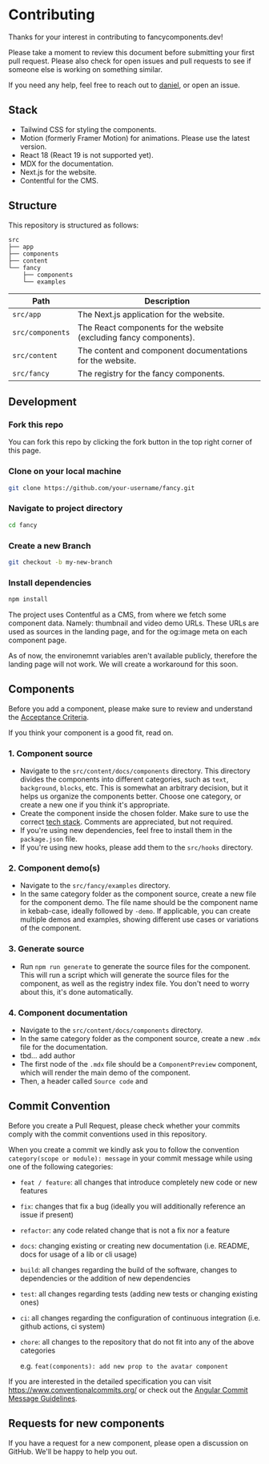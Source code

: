 # Contributing

Thanks for your interest in contributing to fancycomponents.dev!

Please take a moment to review this document before submitting your first pull request. Please also check for open issues and pull requests to see if someone else is working on something similar.

If you need any help, feel free to reach out to [daniel](https://x.com/nonzeroexitcode), or open an issue.

## Stack

- Tailwind CSS for styling the components.
- Motion (formerly Framer Motion) for animations. Please use the latest version.
- React 18 (React 19 is not supported yet).
- MDX for the documentation.
- Next.js for the website.
- Contentful for the CMS.

## Structure

This repository is structured as follows:

```
src
├── app
├── components
├── content
└── fancy
    ├── components
    └── examples
```

| Path                  | Description                                                        |
| --------------------- | ------------------------------------------------------------------ |
| `src/app`             | The Next.js application for the website.                           |
| `src/components`      | The React components for the website (excluding fancy components). |
| `src/content`         | The content and component documentations for the website.          |
| `src/fancy`           | The registry for the fancy components.                             |

## Development

### Fork this repo

You can fork this repo by clicking the fork button in the top right corner of this page.

### Clone on your local machine

```bash
git clone https://github.com/your-username/fancy.git
```

### Navigate to project directory

```bash
cd fancy
```

### Create a new Branch

```bash
git checkout -b my-new-branch
```

### Install dependencies

```bash
npm install
```

The project uses Contentful as a CMS, from where we fetch some component data. Namely: thumbnail and video demo URLs. These URLs are used as sources in the landing page, and for the og:image meta on each component page.

As of now, the environemnt variables aren't available publicly, therefore the landing page will not work. We will create a workaround for this soon.

## Components

Before you add a component, please make sure to review and understand the [Acceptance Criteria](./ACCEPTANCE_CRITERIA.md).

If you think your component is a good fit, read on.

### 1. Component source

- Navigate to the `src/content/docs/components` directory. This directory divides the components into different categories, such as `text`, `background`, `blocks`, etc. This is somewhat an arbitrary decision, but it helps us organize the components better. Choose one category, or create a new one if you think it's appropriate.
- Create the component inside the chosen folder. Make sure to use the correct [tech stack](./ACCEPTANCE_CRITERIA.md#stack). Comments are appreciated, but not required.
- If you're using new dependencies, feel free to install them in the `package.json` file. 
- If you're using new hooks, please add them to the `src/hooks` directory.

### 2. Component demo(s)

- Navigate to the `src/fancy/examples` directory.
- In the same category folder as the component source, create a new file for the component demo. The file name should be the component name in kebab-case, ideally followed by `-demo`. If applicable, you can create multiple demos and examples, showing different use cases or variations of the component.

### 3. Generate source

- Run `npm run generate` to generate the source files for the component. This will run a script which will generate the source files for the component, as well as the registry index file. You don't need to worry about this, it's done automatically.

### 4. Component documentation

- Navigate to the `src/content/docs/components` directory.
- In the same category folder as the component source, create a new `.mdx` file for the documentation.
- tbd... add author
- The first node of the `.mdx` file should be a `ComponentPreview` component, which will render the main demo of the component.
- Then, a header called `Source code` and 



## Commit Convention

Before you create a Pull Request, please check whether your commits comply with
the commit conventions used in this repository.

When you create a commit we kindly ask you to follow the convention
`category(scope or module): message` in your commit message while using one of
the following categories:

- `feat / feature`: all changes that introduce completely new code or new
  features
- `fix`: changes that fix a bug (ideally you will additionally reference an
  issue if present)
- `refactor`: any code related change that is not a fix nor a feature
- `docs`: changing existing or creating new documentation (i.e. README, docs for
  usage of a lib or cli usage)
- `build`: all changes regarding the build of the software, changes to
  dependencies or the addition of new dependencies
- `test`: all changes regarding tests (adding new tests or changing existing
  ones)
- `ci`: all changes regarding the configuration of continuous integration (i.e.
  github actions, ci system)
- `chore`: all changes to the repository that do not fit into any of the above
  categories

  e.g. `feat(components): add new prop to the avatar component`

If you are interested in the detailed specification you can visit
https://www.conventionalcommits.org/ or check out the
[Angular Commit Message Guidelines](https://github.com/angular/angular/blob/22b96b9/CONTRIBUTING.md#-commit-message-guidelines).

## Requests for new components

If you have a request for a new component, please open a discussion on GitHub. We'll be happy to help you out.